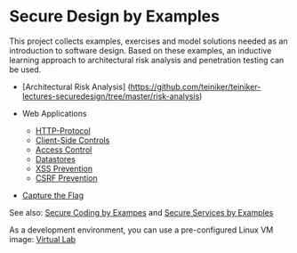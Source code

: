 # Secure Design by Examples

This project collects examples, exercises and model solutions needed as an introduction to software design.
Based on these examples, an inductive learning approach to architectural risk analysis and penetration testing can be used.

* [Architectural Risk Analysis] (https://github.com/teiniker/teiniker-lectures-securedesign/tree/master/risk-analysis)
  
* Web Applications
  * [HTTP-Protocol](https://github.com/teiniker/teiniker-lectures-securedesign/tree/master/web-applications/http-protocol)
  * [Client-Side Controls](https://github.com/teiniker/teiniker-lectures-securedesign/tree/master/web-applications/client-side-controls)
  * [Access Control](https://github.com/teiniker/teiniker-lectures-securedesign/tree/master/web-applications/access-control)
  * [Datastores](https://github.com/teiniker/teiniker-lectures-securedesign/tree/master/web-applications/datastores)
  * [XSS Prevention](https://github.com/teiniker/teiniker-lectures-securedesign/tree/master/web-applications/xss-prevention)
  * [CSRF Prevention](https://github.com/teiniker/teiniker-lectures-securedesign/tree/master/web-applications/csrf-prevention)
  
* [Capture the Flag](https://github.com/teiniker/teiniker-lectures-securedesign/tree/master/exercises)

See also: 
[Secure Coding by Exampes](https://github.com/teiniker/teiniker-lectures-securecoding) and 
[Secure Services by Examples](https://github.com/teiniker/teiniker-lectures-secureservices) 

As a development environment, you can use a pre-configured Linux VM image:
[Virtual Lab](https://drive.google.com/drive/folders/1AzsF4Mvh1HJ8k6OW5W5hQ5CF0HdqA51l)

